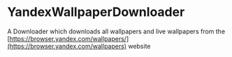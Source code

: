 # YandexWallpaperDownloader

A Downloader which downloads all wallpapers and live wallpapers from the [https://browser.yandex.com/wallpapers/](https://browser.yandex.com/wallpapers) website